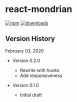 # react-mondrian

[![npm](https://img.shields.io/npm/v/react-mondrian.svg?maxAge=2592000)](https://www.npmjs.com/package/react-mondrian)
[![downloads](https://img.shields.io/npm/dt/react-mondrian.svg?maxAge=2592000)](https://www.npmjs.com/package/react-mondrian)

## Version History

February 03, 2020

* Version 0.2.0
  * Rewrite with hooks
  * Add responsiveness
  
* Version 0.1.0
  * Initial draft